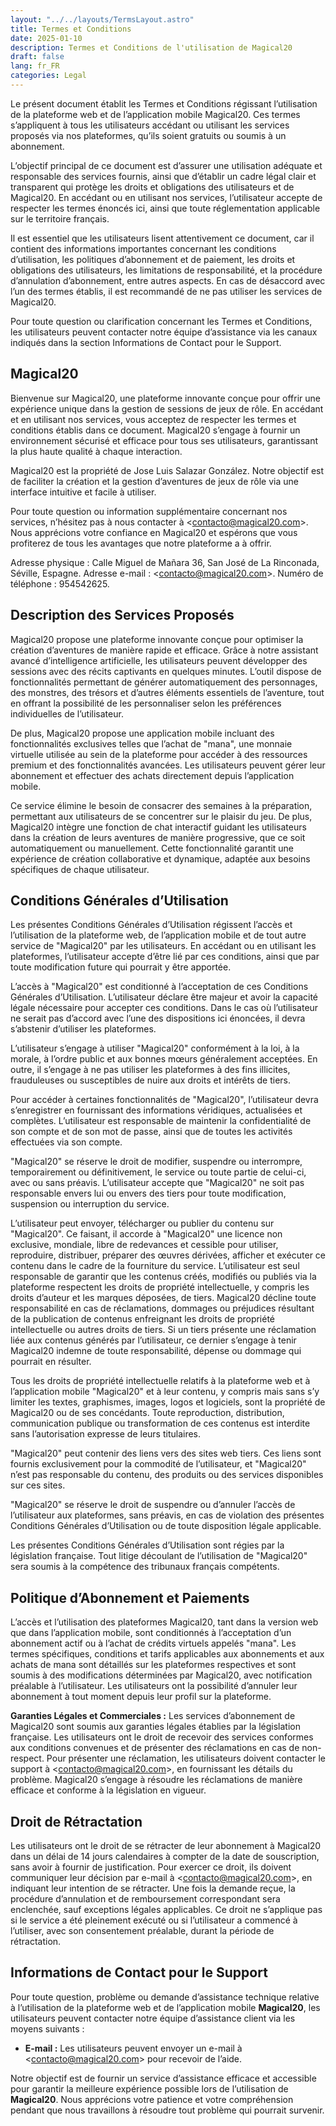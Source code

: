 ```yaml
---
layout: "../../layouts/TermsLayout.astro"
title: Termes et Conditions
date: 2025-01-10
description: Termes et Conditions de l'utilisation de Magical20
draft: false
lang: fr_FR
categories: Legal
---
```


Le présent document établit les Termes et Conditions régissant l’utilisation de la plateforme web et de l’application mobile Magical20. Ces termes s’appliquent à tous les utilisateurs accédant ou utilisant les services proposés via nos plateformes, qu’ils soient gratuits ou soumis à un abonnement.

L’objectif principal de ce document est d’assurer une utilisation adéquate et responsable des services fournis, ainsi que d’établir un cadre légal clair et transparent qui protège les droits et obligations des utilisateurs et de Magical20. En accédant ou en utilisant nos services, l’utilisateur accepte de respecter les termes énoncés ici, ainsi que toute réglementation applicable sur le territoire français.

Il est essentiel que les utilisateurs lisent attentivement ce document, car il contient des informations importantes concernant les conditions d’utilisation, les politiques d’abonnement et de paiement, les droits et obligations des utilisateurs, les limitations de responsabilité, et la procédure d’annulation d’abonnement, entre autres aspects. En cas de désaccord avec l’un des termes établis, il est recommandé de ne pas utiliser les services de Magical20.

Pour toute question ou clarification concernant les Termes et Conditions, les utilisateurs peuvent contacter notre équipe d’assistance via les canaux indiqués dans la section Informations de Contact pour le Support.

## Magical20

Bienvenue sur Magical20, une plateforme innovante conçue pour offrir une expérience unique dans la gestion de sessions de jeux de rôle. En accédant et en utilisant nos services, vous acceptez de respecter les termes et conditions établis dans ce document. Magical20 s’engage à fournir un environnement sécurisé et efficace pour tous ses utilisateurs, garantissant la plus haute qualité à chaque interaction.

Magical20 est la propriété de Jose Luis Salazar González. Notre objectif est de faciliter la création et la gestion d’aventures de jeux de rôle via une interface intuitive et facile à utiliser.

Pour toute question ou information supplémentaire concernant nos services, n’hésitez pas à nous contacter à <[contacto@magical20.com](mailto:contacto@magical20.com)>. Nous apprécions votre confiance en Magical20 et espérons que vous profiterez de tous les avantages que notre plateforme a à offrir.

Adresse physique : Calle Miguel de Mañara 36, San José de La Rinconada, Séville, Espagne. Adresse e-mail : <[contacto@magical20.com](mailto:contacto@magical20.com)>. Numéro de téléphone : 954542625.

## Description des Services Proposés

Magical20 propose une plateforme innovante conçue pour optimiser la création d’aventures de manière rapide et efficace. Grâce à notre assistant avancé d’intelligence artificielle, les utilisateurs peuvent développer des sessions avec des récits captivants en quelques minutes. L’outil dispose de fonctionnalités permettant de générer automatiquement des personnages, des monstres, des trésors et d’autres éléments essentiels de l’aventure, tout en offrant la possibilité de les personnaliser selon les préférences individuelles de l’utilisateur.

De plus, Magical20 propose une application mobile incluant des fonctionnalités exclusives telles que l’achat de "mana", une monnaie virtuelle utilisée au sein de la plateforme pour accéder à des ressources premium et des fonctionnalités avancées. Les utilisateurs peuvent gérer leur abonnement et effectuer des achats directement depuis l’application mobile.

Ce service élimine le besoin de consacrer des semaines à la préparation, permettant aux utilisateurs de se concentrer sur le plaisir du jeu. De plus, Magical20 intègre une fonction de chat interactif guidant les utilisateurs dans la création de leurs aventures de manière progressive, que ce soit automatiquement ou manuellement. Cette fonctionnalité garantit une expérience de création collaborative et dynamique, adaptée aux besoins spécifiques de chaque utilisateur.

## Conditions Générales d’Utilisation

Les présentes Conditions Générales d’Utilisation régissent l’accès et l’utilisation de la plateforme web, de l’application mobile et de tout autre service de "Magical20" par les utilisateurs. En accédant ou en utilisant les plateformes, l’utilisateur accepte d’être lié par ces conditions, ainsi que par toute modification future qui pourrait y être apportée.

L’accès à "Magical20" est conditionné à l’acceptation de ces Conditions Générales d’Utilisation. L’utilisateur déclare être majeur et avoir la capacité légale nécessaire pour accepter ces conditions. Dans le cas où l’utilisateur ne serait pas d’accord avec l’une des dispositions ici énoncées, il devra s’abstenir d’utiliser les plateformes.

L’utilisateur s’engage à utiliser "Magical20" conformément à la loi, à la morale, à l’ordre public et aux bonnes mœurs généralement acceptées. En outre, il s’engage à ne pas utiliser les plateformes à des fins illicites, frauduleuses ou susceptibles de nuire aux droits et intérêts de tiers.

Pour accéder à certaines fonctionnalités de "Magical20", l’utilisateur devra s’enregistrer en fournissant des informations véridiques, actualisées et complètes. L’utilisateur est responsable de maintenir la confidentialité de son compte et de son mot de passe, ainsi que de toutes les activités effectuées via son compte.

"Magical20" se réserve le droit de modifier, suspendre ou interrompre, temporairement ou définitivement, le service ou toute partie de celui-ci, avec ou sans préavis. L’utilisateur accepte que "Magical20" ne soit pas responsable envers lui ou envers des tiers pour toute modification, suspension ou interruption du service.

L’utilisateur peut envoyer, télécharger ou publier du contenu sur "Magical20". Ce faisant, il accorde à "Magical20" une licence non exclusive, mondiale, libre de redevances et cessible pour utiliser, reproduire, distribuer, préparer des œuvres dérivées, afficher et exécuter ce contenu dans le cadre de la fourniture du service. L’utilisateur est seul responsable de garantir que les contenus créés, modifiés ou publiés via la plateforme respectent les droits de propriété intellectuelle, y compris les droits d’auteur et les marques déposées, de tiers. Magical20 décline toute responsabilité en cas de réclamations, dommages ou préjudices résultant de la publication de contenus enfreignant les droits de propriété intellectuelle ou autres droits de tiers. Si un tiers présente une réclamation liée aux contenus générés par l’utilisateur, ce dernier s’engage à tenir Magical20 indemne de toute responsabilité, dépense ou dommage qui pourrait en résulter.

Tous les droits de propriété intellectuelle relatifs à la plateforme web et à l’application mobile "Magical20" et à leur contenu, y compris mais sans s’y limiter les textes, graphismes, images, logos et logiciels, sont la propriété de Magical20 ou de ses concédants. Toute reproduction, distribution, communication publique ou transformation de ces contenus est interdite sans l’autorisation expresse de leurs titulaires.

"Magical20" peut contenir des liens vers des sites web tiers. Ces liens sont fournis exclusivement pour la commodité de l’utilisateur, et "Magical20" n’est pas responsable du contenu, des produits ou des services disponibles sur ces sites.

"Magical20" se réserve le droit de suspendre ou d’annuler l’accès de l’utilisateur aux plateformes, sans préavis, en cas de violation des présentes Conditions Générales d’Utilisation ou de toute disposition légale applicable.

Les présentes Conditions Générales d’Utilisation sont régies par la législation française. Tout litige découlant de l’utilisation de "Magical20" sera soumis à la compétence des tribunaux français compétents.

## Politique d’Abonnement et Paiements

L’accès et l’utilisation des plateformes Magical20, tant dans la version web que dans l’application mobile, sont conditionnés à l’acceptation d’un abonnement actif ou à l’achat de crédits virtuels appelés "mana". Les termes spécifiques, conditions et tarifs applicables aux abonnements et aux achats de mana sont détaillés sur les plateformes respectives et sont soumis à des modifications déterminées par Magical20, avec notification préalable à l’utilisateur. Les utilisateurs ont la possibilité d’annuler leur abonnement à tout moment depuis leur profil sur la plateforme.

**Garanties Légales et Commerciales :** Les services d’abonnement de Magical20 sont soumis aux garanties légales établies par la législation française. Les utilisateurs ont le droit de recevoir des services conformes aux conditions convenues et de présenter des réclamations en cas de non-respect. Pour présenter une réclamation, les utilisateurs doivent contacter le support à <[contacto@magical20.com](mailto:contacto@magical20.com)>, en fournissant les détails du problème. Magical20 s’engage à résoudre les réclamations de manière efficace et conforme à la législation en vigueur.

## Droit de Rétractation

Les utilisateurs ont le droit de se rétracter de leur abonnement à Magical20 dans un délai de 14 jours calendaires à compter de la date de souscription, sans avoir à fournir de justification. Pour exercer ce droit, ils doivent communiquer leur décision par e-mail à <[contacto@magical20.com](mailto:contacto@magical20.com)>, en indiquant leur intention de se rétracter. Une fois la demande reçue, la procédure d’annulation et de remboursement correspondant sera enclenchée, sauf exceptions légales applicables. Ce droit ne s’applique pas si le service a été pleinement exécuté ou si l’utilisateur a commencé à l’utiliser, avec son consentement préalable, durant la période de rétractation.

## Informations de Contact pour le Support

Pour toute question, problème ou demande d’assistance technique relative à l’utilisation de la plateforme web et de l’application mobile **Magical20**, les utilisateurs peuvent contacter notre équipe d’assistance client via les moyens suivants :

-   **E-mail :** Les utilisateurs peuvent envoyer un e-mail à <[contacto@magical20.com](mailto:contacto@magical20.com)> pour recevoir de l’aide.

Notre objectif est de fournir un service d’assistance efficace et accessible pour garantir la meilleure expérience possible lors de l’utilisation de **Magical20**. Nous apprécions votre patience et votre compréhension pendant que nous travaillons à résoudre tout problème qui pourrait survenir.
